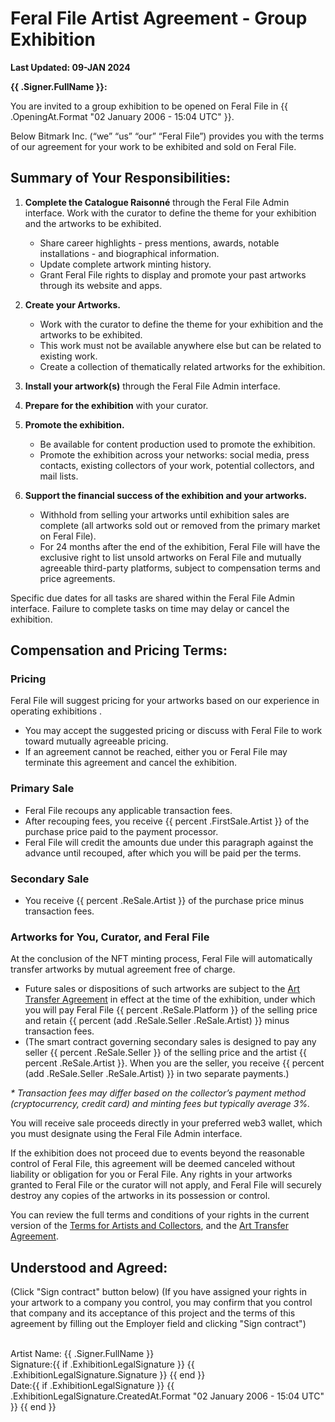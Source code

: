 # Feral File Artist Agreement - Group Exhibition

**Last Updated: 09-JAN 2024**

**{{ .Signer.FullName }}:**

You are invited to a group exhibition to be opened on Feral File in {{ .OpeningAt.Format "02 January 2006 - 15:04 UTC" }}.

Below Bitmark Inc. (“we” “us” “our” “Feral File”) provides you with the terms of our agreement for your work to be exhibited and sold on Feral File.

## Summary of Your Responsibilities:

1. **Complete the Catalogue Raisonné** through the Feral File Admin interface.
Work with the curator to define the theme for your exhibition and the artworks to be exhibited.
    - Share career highlights - press mentions, awards, notable installations - and biographical information.
    - Update complete artwork minting history.
    - Grant Feral File rights to display and promote your past artworks through its website and apps.
  
1. **Create your Artworks.**
    - Work with the curator to define the theme for your exhibition and the artworks to be exhibited.
    - This work must not be available anywhere else but can be related to existing work.
    - Create a collection of thematically related artworks for the exhibition.

1. **Install your artwork(s)** through the Feral File Admin interface.
   
1. **Prepare for the exhibition** with your curator.

1. **Promote the exhibition.**
    - Be available for content production used to promote the exhibition.
    - Promote the exhibition across your networks: social media, press contacts, existing collectors of your work, potential collectors, and mail lists.

1. **Support the financial success of the exhibition and your artworks.**
    - Withhold from selling your artworks until exhibition sales are complete (all artworks sold out or removed from the primary market on Feral File).
    - For 24 months after the end of the exhibition, Feral File will have the exclusive right to list unsold artworks on Feral File and mutually agreeable third-party platforms, subject to compensation terms and price agreements.

Specific due dates for all tasks are shared within the Feral File Admin interface. Failure to complete tasks on time may delay or cancel the exhibition.

## Compensation and Pricing Terms:

### Pricing

Feral File will suggest pricing for your artworks based on our experience in operating exhibitions .
- You may accept the suggested pricing or discuss with Feral File to work toward mutually agreeable pricing.
- If an agreement cannot be reached, either you or Feral File may terminate this agreement and cancel the exhibition.

### Primary Sale
* Feral File recoups any applicable transaction fees.
* After recouping fees, you receive {{ percent .FirstSale.Artist }} of the purchase price paid to the payment processor.
* Feral File will credit the amounts due under this paragraph against the advance until recouped, after which you will be paid per the terms.

### Secondary Sale
* You receive {{ percent .ReSale.Artist }} of the purchase price minus transaction fees.

### Artworks for You, Curator, and Feral File
At the conclusion of the NFT minting process, Feral File will automatically transfer artworks by mutual agreement free of charge.

* Future sales or dispositions of such artworks are subject to the [Art Transfer Agreement](https://feralfile.com/legal/art-transfer-agreement) in effect at the time of the exhibition, under which you will pay Feral File {{ percent .ReSale.Platform }} of the selling price and retain {{ percent (add .ReSale.Seller .ReSale.Artist) }} minus transaction fees.
* (The smart contract governing secondary sales is designed to pay any seller {{ percent .ReSale.Seller }} of the selling price and the artist {{ percent .ReSale.Artist }}. When you are the seller, you receive {{ percent (add .ReSale.Seller .ReSale.Artist) }} in two separate payments.)

_* Transaction fees may differ based on the collector’s payment method (cryptocurrency, credit card) and minting fees but typically average 3%._

You will receive sale proceeds directly in your preferred web3 wallet, which you must designate using the Feral File Admin interface.

If the exhibition does not proceed due to events beyond the reasonable control of Feral File, this agreement will be deemed canceled without liability or obligation for you or Feral File. Any rights in your artworks granted to Feral File or the curator will not apply, and Feral File will securely destroy any copies of the artworks in its possession or control.

You can review the full terms and conditions of your rights in the current version of the [Terms for Artists and Collectors](https://www.feralfile.com/legal/terms-artists-and-collectors), and the [Art Transfer Agreement](https://feralfile.com/legal/art-transfer-agreement).

## Understood and Agreed:
(Click "Sign contract" button below) (If you have assigned your rights in your artwork to a company you control, you may confirm that you control that company and its acceptance of this project and the terms of this agreement by filling out the Employer field and clicking "Sign contract")

<br>Artist Name: {{ .Signer.FullName }}
<br>Signature:{{ if .ExhibitionLegalSignature }} {{ .ExhibitionLegalSignature.Signature }} {{ end }}
<br>Date:{{ if .ExhibitionLegalSignature }} {{ .ExhibitionLegalSignature.CreatedAt.Format "02 January 2006 - 15:04 UTC" }} {{ end }}
